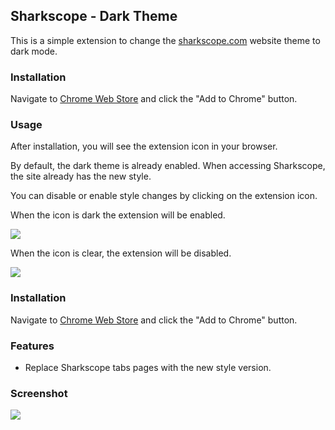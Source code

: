 ## Sharkscope - Dark Theme

This is a simple extension to change the [sharkscope.com](https://sharkscope.com) website theme to dark mode.

### Installation

Navigate to [Chrome Web Store](https://chrome.google.com/webstore/detail/sharkscope-dark-mode/cdiklkhgoihckhdbhecpeeihbjhpeakb) and click the "Add to Chrome" button.

### Usage

After installation, you will see the extension icon in your browser.

By default, the dark theme is already enabled.
When accessing Sharkscope, the site already has the new style.

You can disable or enable style changes by clicking on the extension icon.

When the icon is dark the extension will be enabled.

![](https://i.imgur.com/aBCzQGv.png)

When the icon is clear, the extension will be disabled.

![](https://i.imgur.com/SFLowOe.png)

### Installation

Navigate to [Chrome Web Store](https://chrome.google.com/webstore/detail/sharkscope-dark-mode/cdiklkhgoihckhdbhecpeeihbjhpeakb) and click the "Add to Chrome" button.

### Features

* Replace Sharkscope tabs pages with the new style version.

### Screenshot

![](https://i.imgur.com/tIL16nv.jpeg)

